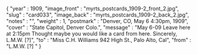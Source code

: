 {
  "year" : 1909,
  "image_front" : "myrts_postcards_1909-2_front_2.jpg",
  "slug" : "card033",
  "image_back" : "myrts_postcards_1909-2_back_2.jpg",
  "notes" : "",
  "weight" : 1,
  "postmark" : "Denver, CO, May 6 4:30pm, 1909",
  "cover" : "State Capitol, Denver Colo.",
  "message" : "May 6-09 Leave here at 2:15pm Thought maybe you would like a card from here. Sincerely, L.M.W. [?]",
  "to" : "Miss C.H. Williams 942 High St., Palo Alto, Cal",
  "from" : "L.M.W. [?] "
}
